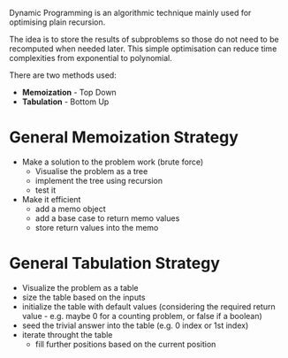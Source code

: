 Dynamic Programming is an algorithmic technique mainly used for optimising plain recursion.

The idea is to store the results of subproblems so those do not need to be recomputed when needed later. This simple optimisation can reduce time complexities from exponential to polynomial.

There are two methods used:

- **Memoization** - Top Down
- **Tabulation** - Bottom Up

# General Memoization Strategy

- Make a solution to the problem work (brute force)
    - Visualise the problem as a tree
    - implement the tree using recursion
    - test it
- Make it efficient
    - add a memo object
    - add a base case to return memo values
    - store return values into the memo
	 
# General Tabulation Strategy

- Visualize the problem as a table
- size the table based on the inputs
- initialize the table with default values (considering the required return value - e.g. maybe 0 for a counting problem, or false if a boolean)
- seed the trivial answer into the table (e.g. 0 index or 1st index)
- iterate throught the table 
    - fill further positions based on the current position

